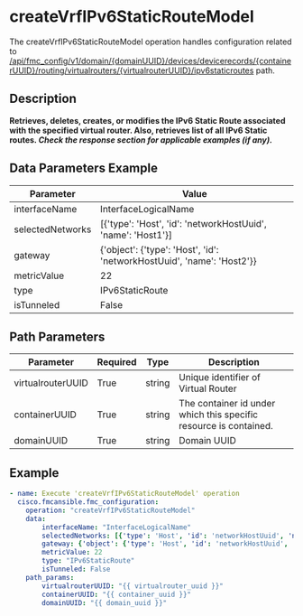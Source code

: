 # createVrfIPv6StaticRouteModel

The createVrfIPv6StaticRouteModel operation handles configuration related to [/api/fmc_config/v1/domain/{domainUUID}/devices/devicerecords/{containerUUID}/routing/virtualrouters/{virtualrouterUUID}/ipv6staticroutes](/paths//api/fmc_config/v1/domain/{domain_uuid}/devices/devicerecords/{container_uuid}/routing/virtualrouters/{virtualrouter_uuid}/ipv6staticroutes.md) path.&nbsp;
## Description
**Retrieves, deletes, creates, or modifies the IPv6 Static Route associated with the specified virtual router. Also, retrieves list of all IPv6 Static routes. _Check the response section for applicable examples (if any)._**

## Data Parameters Example
| Parameter | Value |
| --------- | -------- |
| interfaceName | InterfaceLogicalName |
| selectedNetworks | [{'type': 'Host', 'id': 'networkHostUuid', 'name': 'Host1'}] |
| gateway | {'object': {'type': 'Host', 'id': 'networkHostUuid', 'name': 'Host2'}} |
| metricValue | 22 |
| type | IPv6StaticRoute |
| isTunneled | False |

## Path Parameters
| Parameter | Required | Type | Description |
| --------- | -------- | ---- | ----------- |
| virtualrouterUUID | True | string | Unique identifier of Virtual Router |
| containerUUID | True | string | The container id under which this specific resource is contained. |
| domainUUID | True | string | Domain UUID |

## Example
```yaml
- name: Execute 'createVrfIPv6StaticRouteModel' operation
  cisco.fmcansible.fmc_configuration:
    operation: "createVrfIPv6StaticRouteModel"
    data:
        interfaceName: "InterfaceLogicalName"
        selectedNetworks: [{'type': 'Host', 'id': 'networkHostUuid', 'name': 'Host1'}]
        gateway: {'object': {'type': 'Host', 'id': 'networkHostUuid', 'name': 'Host2'}}
        metricValue: 22
        type: "IPv6StaticRoute"
        isTunneled: False
    path_params:
        virtualrouterUUID: "{{ virtualrouter_uuid }}"
        containerUUID: "{{ container_uuid }}"
        domainUUID: "{{ domain_uuid }}"

```
